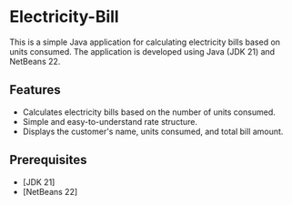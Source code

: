 # Electricity-Bill
This is a simple Java application for calculating electricity bills based on units consumed. The application is developed using Java (JDK 21) and NetBeans 22.
## Features 
- Calculates electricity bills based on the number of units consumed.
- Simple and easy-to-understand rate structure.
- Displays the customer's name, units consumed, and total bill amount.
## Prerequisites
- [JDK 21]
- [NetBeans 22]
  

